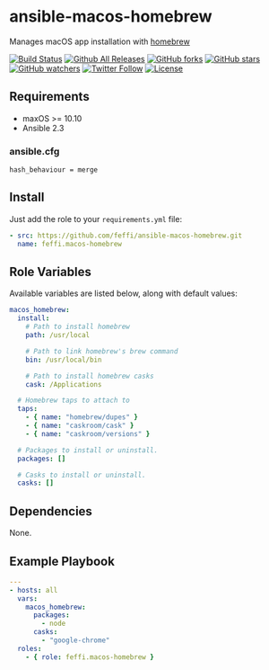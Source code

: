 # ansible-macos-homebrew

Manages macOS app installation with [homebrew](https://brew.sh)

[![Build Status](https://img.shields.io/travis/feffi/ansible-macos-homebrew.svg)](https://github.com/feffi/ansible-macos-homebrew) [![Github All Releases](https://img.shields.io/github/downloads/feffi/ansible-macos-homebrew/total.svg)](https://github.com/feffi/ansible-macos-homebrew) [![GitHub forks](https://img.shields.io/github/forks/feffi/ansible-macos-homebrew.svg?style=social&label=Fork)](https://github.com/feffi/ansible-macos-homebrew) [![GitHub stars](https://img.shields.io/github/stars/feffi/ansible-macos-homebrew.svg?style=social&label=Star)](https://github.com/feffi/ansible-macos-homebrew) [![GitHub watchers](https://img.shields.io/github/watchers/feffi/ansible-macos-homebrew.svg?style=social&label=Watch)](https://github.com/feffi/ansible-macos-homebrew) [![Twitter Follow](https://img.shields.io/twitter/follow/feffi1.svg?style=social&label=Follow)](https://twitter.com/feffi1) [![License](http://img.shields.io/:license-mit-blue.svg)](https://github.com/feffi/ansible-macos-homebrew/blob/master/LICENSE)

## Requirements

* maxOS >= 10.10
* Ansible 2.3

### ansible.cfg
```
hash_behaviour = merge
```

## Install
Just add the role to your ``requirements.yml`` file:
```yaml
- src: https://github.com/feffi/ansible-macos-homebrew.git
  name: feffi.macos-homebrew
```

## Role Variables

Available variables are listed below, along with default values:

```yaml
macos_homebrew:
  install:
    # Path to install homebrew
    path: /usr/local

    # Path to link homebrew's brew command
    bin: /usr/local/bin

    # Path to install homebrew casks
    cask: /Applications

  # Homebrew taps to attach to
  taps:
    - { name: "homebrew/dupes" }
    - { name: "caskroom/cask" }
    - { name: "caskroom/versions" }

  # Packages to install or uninstall.
  packages: []

  # Casks to install or uninstall.
  casks: []
```

## Dependencies
None.

## Example Playbook

```yaml
---
- hosts: all
  vars:
    macos_homebrew:
      packages:
        - node
      casks:
        - "google-chrome"
  roles:
    - { role: feffi.macos-homebrew }
```
